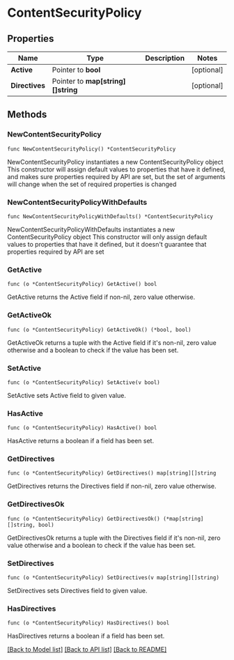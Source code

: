 # ContentSecurityPolicy

## Properties

Name | Type | Description | Notes
------------ | ------------- | ------------- | -------------
**Active** | Pointer to **bool** |  | [optional] 
**Directives** | Pointer to **map[string][]string** |  | [optional] 

## Methods

### NewContentSecurityPolicy

`func NewContentSecurityPolicy() *ContentSecurityPolicy`

NewContentSecurityPolicy instantiates a new ContentSecurityPolicy object
This constructor will assign default values to properties that have it defined,
and makes sure properties required by API are set, but the set of arguments
will change when the set of required properties is changed

### NewContentSecurityPolicyWithDefaults

`func NewContentSecurityPolicyWithDefaults() *ContentSecurityPolicy`

NewContentSecurityPolicyWithDefaults instantiates a new ContentSecurityPolicy object
This constructor will only assign default values to properties that have it defined,
but it doesn't guarantee that properties required by API are set

### GetActive

`func (o *ContentSecurityPolicy) GetActive() bool`

GetActive returns the Active field if non-nil, zero value otherwise.

### GetActiveOk

`func (o *ContentSecurityPolicy) GetActiveOk() (*bool, bool)`

GetActiveOk returns a tuple with the Active field if it's non-nil, zero value otherwise
and a boolean to check if the value has been set.

### SetActive

`func (o *ContentSecurityPolicy) SetActive(v bool)`

SetActive sets Active field to given value.

### HasActive

`func (o *ContentSecurityPolicy) HasActive() bool`

HasActive returns a boolean if a field has been set.

### GetDirectives

`func (o *ContentSecurityPolicy) GetDirectives() map[string][]string`

GetDirectives returns the Directives field if non-nil, zero value otherwise.

### GetDirectivesOk

`func (o *ContentSecurityPolicy) GetDirectivesOk() (*map[string][]string, bool)`

GetDirectivesOk returns a tuple with the Directives field if it's non-nil, zero value otherwise
and a boolean to check if the value has been set.

### SetDirectives

`func (o *ContentSecurityPolicy) SetDirectives(v map[string][]string)`

SetDirectives sets Directives field to given value.

### HasDirectives

`func (o *ContentSecurityPolicy) HasDirectives() bool`

HasDirectives returns a boolean if a field has been set.


[[Back to Model list]](../README.md#documentation-for-models) [[Back to API list]](../README.md#documentation-for-api-endpoints) [[Back to README]](../README.md)



